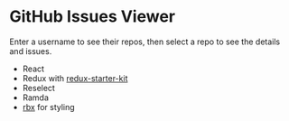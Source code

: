 # GitHub Issues Viewer

Enter a username to see their repos, then select a repo to see the details and issues.

- React
- Redux with [redux-starter-kit](https://github.com/reduxjs/redux-starter-kit)
- Reselect
- Ramda
- [rbx](https://dfee.github.io/rbx/) for styling
